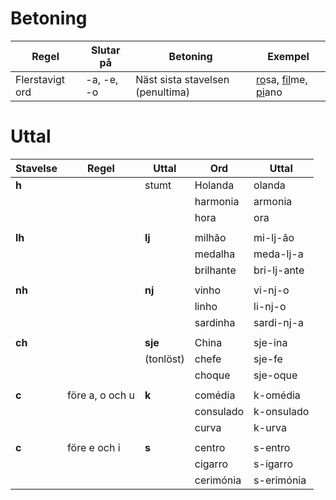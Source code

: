# Betoning

| Regel           | Slutar på   | Betoning                          | Exempel                                              |
| --------------- | ----------- | --------------------------------- | ---------------------------------------------------- |
| Flerstavigt ord | -a, -e, -o  | Näst sista stavelsen (penultima)  | <ins>ro</ins>sa, <ins>fil</ins>me, <ins>pi</ins>ano  |

# Uttal

| Stavelse | Regel              | Uttal     | Ord       | Uttal       |
| -------- | ------------------ | --------- | ----------| ----------- |
| **h**    |                    | stumt     | Holanda   | olanda      |
|          |                    |           | harmonia  | armonia     |
|          |                    |           | hora      | ora         |
|          |                    |           |           |             |
| **lh**   |                    | **lj**    | milhão    | mi-lj-ão    |
|          |                    |           | medalha   | meda-lj-a   |
|          |                    |           | brilhante | bri-lj-ante |
|          |                    |           |           |             |
| **nh**   |                    | **nj**    | vinho     | vi-nj-o     |
|          |                    |           | linho     | li-nj-o     |
|          |                    |           | sardinha  | sardi-nj-a  |
|          |                    |           |           |             |
| **ch**   |                    | **sje**   | China     | sje-ina     |
|          |                    | (tonlöst) | chefe     | sje-fe      |
|          |                    |           | choque    | sje-oque    |
|          |                    |           |           |             |
| **c**    | före a, o och u    | **k**     | comédia   | k-omédia    |
|          |                    |           | consulado | k-onsulado  |
|          |                    |           | curva     | k-urva      |
|          |                    |           |           |             |
| **c**    | före e och i       | **s**     | centro    | s-entro     |
|          |                    |           | cigarro   | s-igarro    |
|          |                    |           | cerimónia | s-erimónia  |
